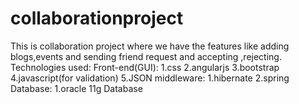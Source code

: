 # collaborationproject
 This is collaboration project where we have the features like adding blogs,events and sending friend request and accepting ,rejecting.
 Technologies used:
 Front-end(GUI):
 1.css
 2.angularjs
 3.bootstrap
 4.javascript(for validation)
 5.JSON
 middleware:
 1.hibernate
 2.spring
 Database:
 1.oracle 11g Database
 
